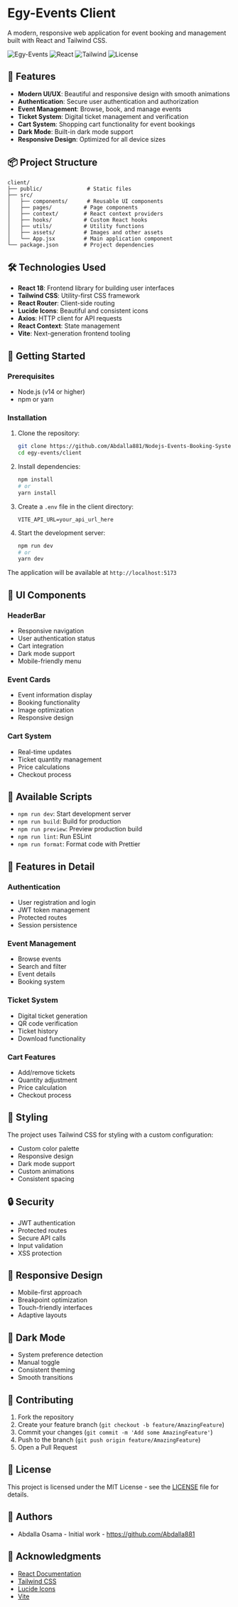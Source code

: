 # Egy-Events Client

A modern, responsive web application for event booking and management built with React and Tailwind CSS.

![Egy-Events](https://img.shields.io/badge/Egy--Events-Platform-blue)
![React](https://img.shields.io/badge/React-18.2.0-blue)
![Tailwind](https://img.shields.io/badge/Tailwind-3.3.0-38B2AC)
![License](https://img.shields.io/badge/License-MIT-green)

## 🚀 Features

- **Modern UI/UX**: Beautiful and responsive design with smooth animations
- **Authentication**: Secure user authentication and authorization
- **Event Management**: Browse, book, and manage events
- **Ticket System**: Digital ticket management and verification
- **Cart System**: Shopping cart functionality for event bookings
- **Dark Mode**: Built-in dark mode support
- **Responsive Design**: Optimized for all device sizes

## 📦 Project Structure

```
client/
├── public/              # Static files
├── src/
│   ├── components/      # Reusable UI components
│   ├── pages/          # Page components
│   ├── context/        # React context providers
│   ├── hooks/          # Custom React hooks
│   ├── utils/          # Utility functions
│   ├── assets/         # Images and other assets
│   └── App.jsx         # Main application component
└── package.json        # Project dependencies
```

## 🛠️ Technologies Used

- **React 18**: Frontend library for building user interfaces
- **Tailwind CSS**: Utility-first CSS framework
- **React Router**: Client-side routing
- **Lucide Icons**: Beautiful and consistent icons
- **Axios**: HTTP client for API requests
- **React Context**: State management
- **Vite**: Next-generation frontend tooling

## 🚀 Getting Started

### Prerequisites

- Node.js (v14 or higher)
- npm or yarn

### Installation

1. Clone the repository:
   ```bash
   git clone https://github.com/Abdalla881/Nodejs-Events-Booking-System.git
   cd egy-events/client
   ```

2. Install dependencies:
   ```bash
   npm install
   # or
   yarn install
   ```

3. Create a `.env` file in the client directory:
   ```env
   VITE_API_URL=your_api_url_here
   ```

4. Start the development server:
   ```bash
   npm run dev
   # or
   yarn dev
   ```

The application will be available at `http://localhost:5173`

## 🎨 UI Components

### HeaderBar
- Responsive navigation
- User authentication status
- Cart integration
- Dark mode support
- Mobile-friendly menu

### Event Cards
- Event information display
- Booking functionality
- Image optimization
- Responsive design

### Cart System
- Real-time updates
- Ticket quantity management
- Price calculations
- Checkout process

## 🔧 Available Scripts

- `npm run dev`: Start development server
- `npm run build`: Build for production
- `npm run preview`: Preview production build
- `npm run lint`: Run ESLint
- `npm run format`: Format code with Prettier

## 🎯 Features in Detail

### Authentication
- User registration and login
- JWT token management
- Protected routes
- Session persistence

### Event Management
- Browse events
- Search and filter
- Event details
- Booking system

### Ticket System
- Digital ticket generation
- QR code verification
- Ticket history
- Download functionality

### Cart Features
- Add/remove tickets
- Quantity adjustment
- Price calculation
- Checkout process

## 🎨 Styling

The project uses Tailwind CSS for styling with a custom configuration:

- Custom color palette
- Responsive design
- Dark mode support
- Custom animations
- Consistent spacing

## 🔒 Security

- JWT authentication
- Protected routes
- Secure API calls
- Input validation
- XSS protection

## 📱 Responsive Design

- Mobile-first approach
- Breakpoint optimization
- Touch-friendly interfaces
- Adaptive layouts

## 🌙 Dark Mode

- System preference detection
- Manual toggle
- Consistent theming
- Smooth transitions

## 🤝 Contributing

1. Fork the repository
2. Create your feature branch (`git checkout -b feature/AmazingFeature`)
3. Commit your changes (`git commit -m 'Add some AmazingFeature'`)
4. Push to the branch (`git push origin feature/AmazingFeature`)
5. Open a Pull Request

## 📝 License

This project is licensed under the MIT License - see the [LICENSE](LICENSE) file for details.

## 👥 Authors

- Abdalla Osama - Initial work - https://github.com/Abdalla881

## 🙏 Acknowledgments

- [React Documentation](https://reactjs.org/)
- [Tailwind CSS](https://tailwindcss.com/)
- [Lucide Icons](https://lucide.dev/)
- [Vite](https://vitejs.dev/)
